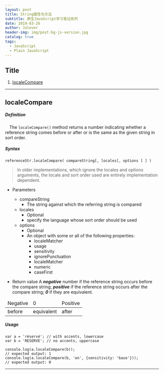 ```yaml
---
layout: post
title: String属性与方法
subtitle: 原生JavaScript学习笔记系列
date: 2019-03-26
author: Jalever
header-img: img/post-bg-js-version.jpg
catalog: true
tags:
  - JavaScript
  - Plain JavaScript
---
```



## Title
1. [localeCompare](#localeCompare)

---
## localeCompare
##### Definition
&ensp;&ensp;The `localeCompare()` method returns a number indicating whether a reference string comes before or after or is the same as the given string in sort order.

##### Syntax
`referenceStr.localeCompare( compareString[, locales[, options ] ] )`

> In older implementations, which ignore the locales and options arguments, the locale and sort order used are entirely implementation dependent.

* Parameters
    * compareString
        * The string against which the referring string is compared
    * locales
        * Optional
        * specify the language whose sort order should be used
    * options
        * Optional
        * An object with some or all of the following properties:
            * localeMatcher
            * usage
            * sensitivity   
            * ignorePunctuation
            * localeMatcher 
            * numeric 
            * caseFirst

* Return value
A ***negative*** number if the reference string occurs before the compare string; ***positive*** if the reference string occurs after the compare string; ***0*** if they are equivalent.
<table>
    <thead>
        <tr>
            <td>Negative</td>
            <td>0</td>
            <td>Positive</td>
        </tr>
    </thead>
    <tbody>
        <tr>
            <td>before</td>
            <td>equivalent</td>
            <td>after</td>
        </tr>
    </tbody>
</table>

##### Usage
```
var a = 'réservé'; // with accents, lowercase
var b = 'RESERVE'; // no accents, uppercase

console.log(a.localeCompare(b));
// expected output: 1
console.log(a.localeCompare(b, 'en', {sensitivity: 'base'}));
// expected output: 0
```
---